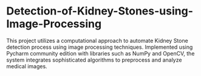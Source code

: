 # Detection-of-Kidney-Stones-using-Image-Processing
This project utilizes a computational approach to automate Kidney Stone detection process using image processing techniques. Implemented using Pycharm community edition with libraries such as NumPy and OpenCV, the system integrates sophisticated algorithms to preprocess and analyze medical images.
